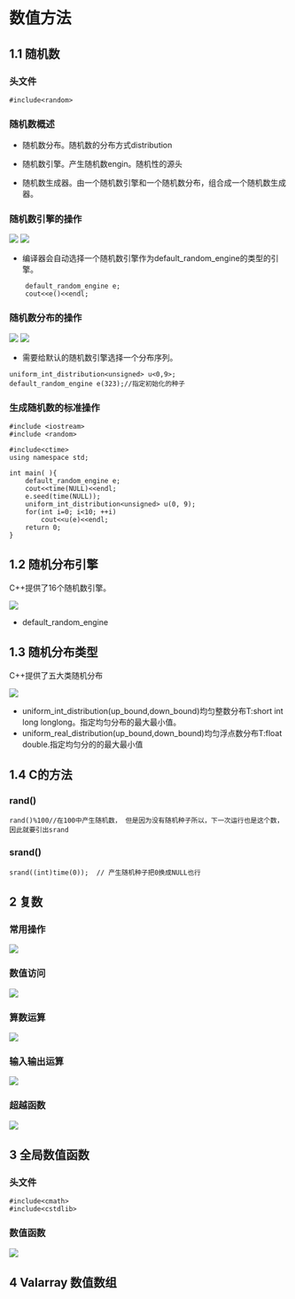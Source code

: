 # 数值方法


## 1.1 随机数

### 头文件

```
#include<random>
```

### 随机数概述

* 随机数分布。随机数的分布方式distribution
* 随机数引擎。产生随机数engin。随机性的源头

* 随机数生成器。由一个随机数引擎和一个随机数分布，组合成一个随机数生成器。


### 随机数引擎的操作
![](image/2021-03-07-21-14-33.png)
![](image/2021-03-08-14-04-34.png)
* 编译器会自动选择一个随机数引擎作为default_random_engine的类型的引擎。
```
    default_random_engine e;
    cout<<e()<<endl;
```

### 随机数分布的操作

![](image/2021-03-07-21-20-51.png)
![](image/2021-03-08-14-06-13.png)
* 需要给默认的随机数引擎选择一个分布序列。
```
uniform_int_distribution<unsigned> u<0,9>;
default_random_engine e(323);//指定初始化的种子
```

### 生成随机数的标准操作

```
#include <iostream>
#include <random>

#include<ctime>
using namespace std;
 
int main( ){
    default_random_engine e;
    cout<<time(NULL)<<endl;
    e.seed(time(NULL));
    uniform_int_distribution<unsigned> u(0, 9);
    for(int i=0; i<10; ++i)
        cout<<u(e)<<endl;
    return 0;
}
```
## 1.2 随机分布引擎
C++提供了16个随机数引擎。

![](image/2021-03-08-14-03-18.png)
* default_random_engine
## 1.3 随机分布类型

C++提供了五大类随机分布

![](image/2021-03-08-14-05-20.png)


* uniform_int_distribution<T>(up_bound,down_bound)均匀整数分布T:short int long longlong。指定均匀分布的最大最小值。
* uniform_real_distribution<T>(up_bound,down_bound)均匀浮点数分布T:float double.指定均匀分的的最大最小值

## 1.4 C的方法

### rand()
```
rand()%100//在100中产生随机数， 但是因为没有随机种子所以，下一次运行也是这个数，因此就要引出srand
```

### srand()

```
srand((int)time(0));  // 产生随机种子把0换成NULL也行
```
## 2 复数

### 常用操作

![](image/2021-03-08-14-44-22.png)


### 数值访问

![](image/2021-03-08-14-44-45.png)

### 算数运算
![](image/2021-03-08-14-45-15.png)

### 输入输出运算

![](image/2021-03-08-14-45-22.png)
### 超越函数
![](image/2021-03-08-14-46-04.png)


## 3 全局数值函数

### 头文件
```
#include<cmath>
#include<cstdlib>
```

### 数值函数

![](image/2021-03-08-14-47-09.png)


## 4 Valarray 数值数组
